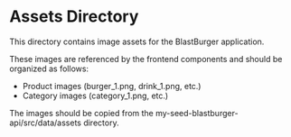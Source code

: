 # Assets Directory

This directory contains image assets for the BlastBurger application.

These images are referenced by the frontend components and should be organized as follows:
- Product images (burger_1.png, drink_1.png, etc.)
- Category images (category_1.png, etc.)

The images should be copied from the my-seed-blastburger-api/src/data/assets directory.